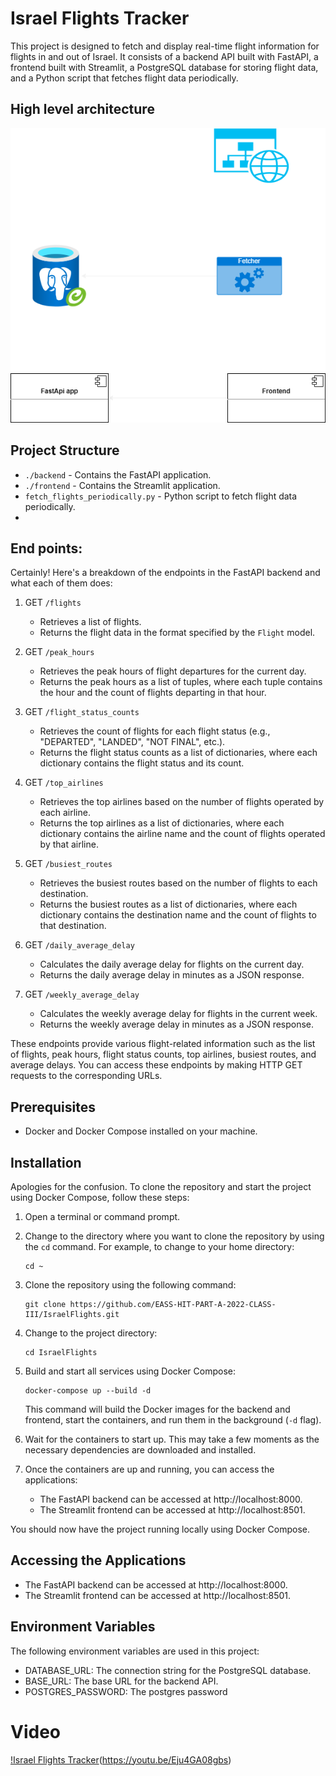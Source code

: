 # Israel Flights Tracker

This project is designed to fetch and display real-time flight information for flights in and out of Israel. It consists of a backend API built with FastAPI, a frontend built with Streamlit, a PostgreSQL database for storing flight data, and a Python script that fetches flight data periodically.

## High level architecture

![Architecture](Arch.png)

## Project Structure

- `./backend` - Contains the FastAPI application.
- `./frontend` - Contains the Streamlit application.
- `fetch_flights_periodically.py` - Python script to fetch flight data periodically.
- 
## End points:
Certainly! Here's a breakdown of the endpoints in the FastAPI backend and what each of them does:

1. GET `/flights`
   - Retrieves a list of flights.
   - Returns the flight data in the format specified by the `Flight` model.

2. GET `/peak_hours`
   - Retrieves the peak hours of flight departures for the current day.
   - Returns the peak hours as a list of tuples, where each tuple contains the hour and the count of flights departing in that hour.

3. GET `/flight_status_counts`
   - Retrieves the count of flights for each flight status (e.g., "DEPARTED", "LANDED", "NOT FINAL", etc.).
   - Returns the flight status counts as a list of dictionaries, where each dictionary contains the flight status and its count.

4. GET `/top_airlines`
   - Retrieves the top airlines based on the number of flights operated by each airline.
   - Returns the top airlines as a list of dictionaries, where each dictionary contains the airline name and the count of flights operated by that airline.

5. GET `/busiest_routes`
   - Retrieves the busiest routes based on the number of flights to each destination.
   - Returns the busiest routes as a list of dictionaries, where each dictionary contains the destination name and the count of flights to that destination.

6. GET `/daily_average_delay`
   - Calculates the daily average delay for flights on the current day.
   - Returns the daily average delay in minutes as a JSON response.

7. GET `/weekly_average_delay`
   - Calculates the weekly average delay for flights in the current week.
   - Returns the weekly average delay in minutes as a JSON response.

These endpoints provide various flight-related information such as the list of flights, peak hours, flight status counts, top airlines, busiest routes, and average delays. You can access these endpoints by making HTTP GET requests to the corresponding URLs.
## Prerequisites

- Docker and Docker Compose installed on your machine.

## Installation

Apologies for the confusion. To clone the repository and start the project using Docker Compose, follow these steps:

1. Open a terminal or command prompt.

2. Change to the directory where you want to clone the repository by using the `cd` command. For example, to change to your home directory:
   ```shell
   cd ~
   ```

3. Clone the repository using the following command:
   ```shell
   git clone https://github.com/EASS-HIT-PART-A-2022-CLASS-III/IsraelFlights.git
   ```

4. Change to the project directory:
   ```shell
   cd IsraelFlights
   ```

5. Build and start all services using Docker Compose:
   ```shell
   docker-compose up --build -d
   ```

   This command will build the Docker images for the backend and frontend, start the containers, and run them in the background (`-d` flag).

6. Wait for the containers to start up. This may take a few moments as the necessary dependencies are downloaded and installed.

7. Once the containers are up and running, you can access the applications:
   - The FastAPI backend can be accessed at http://localhost:8000.
   - The Streamlit frontend can be accessed at http://localhost:8501.

You should now have the project running locally using Docker Compose.

## Accessing the Applications
* The FastAPI backend can be accessed at http://localhost:8000.
* The Streamlit frontend can be accessed at http://localhost:8501.

## Environment Variables
The following environment variables are used in this project:

* DATABASE_URL: The connection string for the PostgreSQL database.
* BASE_URL: The base URL for the backend API.
* POSTGRES_PASSWORD: The postgres password

# Video
[!Israel Flights Tracker](https://img.youtube.com/vi/Eju4GA08gbs/maxresdefault.jpg)(https://youtu.be/Eju4GA08gbs)

